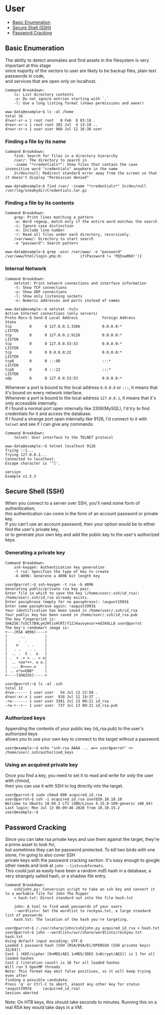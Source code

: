 # User

 - [Basic Enumeration](User.md#basic-enumeration)
 - [Secure Shell (SSH)](User.md#secure-shell-ssh)
 - [Password Cracking](User.md#password-cracking)

## Basic Enumeration
The ability to detect anomalies and find assets in the filesystem is very important at this stage  
since majority of the vectors to user are likely to be backup files, plain text passwords in code,  
and services that are open only on localhost.

```
Command Breakdown:
    ls: List directory contents
    -a: Do not ignore entries starting with `.`
    -l: Use a long listing format (shows permissions and owner)
```

```console
www-data@example~$ ls -al /home
total 16
drwxr-xr-x 1 root root   8 Feb  8 03:18 .
drwxr-xr-x 1 root root 302 Jul  4 13:10 ..
drwxr-xr-x 1 user user 966 Jul 12 16:30 user
```

### Finding a file by its name
```
Command Breakdown:
    find: Search for files in a directory hierarchy
    /var/: The directory to search in
    -iname "*credentials*": Show files that contain the case insensitive word "credentials" anywhere in the name
    2>/dev/null: Redirect standard error away from the screen so that it doesn't display "Permission denied" 
```

```console
www-data@example~$ find /var/ -iname "*credentials*" 2>/dev/null
/var/log/sneakydir/Credentials.tar.gz
```

### Finding a file by its contents
```
Command Breakdown:
    grep: Print lines matching a pattern
    -w: Word regexp, match only if the entire word matches the search
    -i: Ignore case distinction
    -n: Include line number
    -r: Read all files under each directory, recursively.
    /var/www/: Directory to start search
    -e "password": Search pattern
```

```console
www-data@example~$ grep -winr /var/www/ -e "password"
/var/www/html/login.php:8:        if(Password != 'P@5sw0Rd!'){
```

### Internal Network 
```
Command Breakdown:
    netstat: Print network connections and interface information
    -t: Show TCP connections
    -u: Show UDP connections
    -l: Show only listening sockets
    -n: Numeric addresses and ports instead of names
```

```console
www-data@example:~$ netstat -tuln
Active Internet connections (only servers)
Proto Recv-Q Send-Q Local Address           Foreign Address         State
tcp        0      0 127.0.0.1:3306          0.0.0.0:*               LISTEN
tcp        0      0 127.0.0.1:9126          0.0.0.0:*               LISTEN
tcp        0      0 127.0.0.53:53           0.0.0.0:*               LISTEN
tcp        0      0 0.0.0.0:22              0.0.0.0:*               LISTEN
tcp6       0      0 :::80                   :::*                    LISTEN
tcp6       0      0 :::22                   :::*                    LISTEN
udp        0      0 127.0.0.53:53           0.0.0.0:*                     
```
Whenever a port is bound to the local address `0.0.0.0` or `:::`, it means that it's bound on every network interface.  
Whenever a port is bound to the local address `127.0.0.1`, it means that it's only accessible internally.  
If I found a normal port open internally like 3306(MySQL), I'd try to find credentials for it and access the database.  
If I found a strange port open internally like 9126, I'd connect to it with `telnet` and see if I can give any commands.  

```
Command Breakdown:
    telnet: User interface to the TELNET protocol
```

```console
www-data@example:~$ telnet localhost 9126
Trying ::1...
Trying 127.0.0.1...
Connected to localhost.
Escape character is '^]'.

version
Example v1.5.3
```

## Secure Shell (SSH)
When you connect to a server over SSH, you'll need some form of authentication;  
this authentication can come in the form of an account password or private key.  
If you can't use an account password, then your option would be to either find the user's private key,  
or to generate your own key and add the public key to the user's authorized keys.

### Generating a private key
```
Command Breakdown:
    ssh-keygen: Authentication key generation
    -t rsa: Specifies the type of key to create
    -b 4096: Generate a 4096 bit length key
```

```console
user@parrot:~$ ssh-keygen -t rsa -b 4096
Generating public/private rsa key pair.
Enter file in which to save the key (/home/user/.ssh/id_rsa): 
/home/user/.ssh/id_rsa already exists.
Enter passphrase (empty for no passphrase): !august1993$
Enter same passphrase again: !august1993$
Your identification has been saved in /home/user/.ssh/id_rsa
Your public key has been saved in /home/user/.ssh/id_rsa.pub
The key fingerprint is:
SHA256:7x5Ct7B4LymJHTisHlRT/f12J4ausyesor+md3kOLL8 user@parrot
The key's randomart image is:
+---[RSA 4096]----+
|      ..         |
|     .  .        |
|    o    . .     |
|   . .    . .    |
|  .. .  S .  o   |
| .  + .+ = .. = o|
|  .. +oo*++. o o.|
|  ... B+===.o    |
| .. o*o=EBB*     |
+----[SHA256]-----+

user@parrot:~$ ls -al .ssh
total 12
drwx------ 1 user user   54 Jul 12 22:58 .
drwxr-xr-x 1 user user  928 Jul 12 19:37 ..
-rw------- 1 user user 3381 Jul 13 00:21 id_rsa
-rw-r--r-- 1 user user  737 Jul 13 00:21 id_rsa.pub
```

### Authorized keys
Appending the contents of your public key (id_rsa.pub) to the user's authorized keys  
allows you to use your own key to connect to the target without a password.

```console
user@example:~$ echo "ssh-rsa AAAA ... w== user@parrot" >> /home/user/.ssh/authorized_keys
```

### Using an acquired private key
Once you find a key, you need to set it to read and write for only the user with chmod,  
then you can use it with SSH to log directly into the target.

```console
user@parrot~$ sudo chmod 600 acquired_id_rsa
user@parrot~$ ssh -i acquired_id_rsa user@10.10.10.10
Welcome to Ubuntu 18.04.2 LTS (GNU/Linux 4.15.0-109-generic x86_64)
Last login: Mon Jul 13 06:09:46 2020 from 10.10.15.2
user@example:~$ 
```

## Password Cracking
Since you can take rsa private keys and use them against the target, they're a prime asset to look for,  
but sometimes they can be password protected. To kill two birds with one stone, I'm going to also cover SSH  
private keys with the password cracking section. It's easy enough to google other needs and look at `john --list=subformats`.  
This could just as easily have been a random md5 hash in a database, a very strangely salted hash, or a shadow file entry.

```
Command Breakdown:
    ssh2john.py: Conversion script to take an ssh key and convert it to a workable file for John The Ripper
    > hash.txt: Direct standard out into the file hash.txt
    
    john: A tool to find weak passwords of your users
    --wordlist=: Set the wordlist to rockyou.txt, a large standard list of passwords
    hash.txt: The location of the hash you're targeting.
```

```console
user@parrot~$ /./usr/share/john/ssh2john.py acquired_id_rsa > hash.txt
user@parrot~$ john --wordlist=/usr/share/wordlists/rockyou.txt hash.txt 
Using default input encoding: UTF-8
Loaded 1 password hash (SSH [RSA/DSA/EC/OPENSSH (SSH private keys) 32/64])
Cost 1 (KDF/cipher [0=MD5/AES 1=MD5/3DES 2=Bcrypt/AES]) is 1 for all loaded hashes
Cost 2 (iteration count) is 16 for all loaded hashes
Will run 5 OpenMP threads
Note: This format may emit false positives, so it will keep trying even after
finding a possible candidate.
Press 'q' or Ctrl-C to abort, almost any other key for status
!august1993$     (acquired_id_rsa)
Session aborted
```
Note: On HTB keys, this should take seconds to  minutes. Running this on a real RSA key would take days in a VM.
